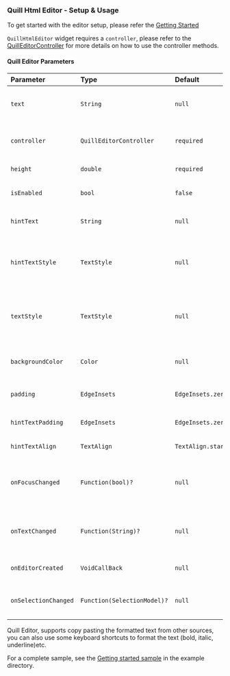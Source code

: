 ### Quill Html Editor - Setup & Usage

To get started with the editor setup, please refer the [Getting Started]


`QuillHtmlEditor` widget requires a `controller`, please refer to the [QuillEditorController] for more details on how to use the controller methods.

#### Quill Editor Parameters


| Parameter  | Type                        | Default  | Description                                                             |
|:----------|:----------------------------|:----------|:------------------------------------------------------------------------|
| `text`   	| `String`                    |  `null` | To set initial text to the editor on created                            |
| `controller`    | `QuillEditorController`     | `required`   | To access all the methods of editor and toolbar                         |
| `height`    | `double`                    | `required`   | To set height of the editor                                             |
| `isEnabled`   | `bool`                      | `false`    | To enable/disable the editor                                            |
| `hintText`   | `String`                    | `null`   | To set hint text to the editor                                          |
| `hintTextStyle `    | `TextStyle`                 | `null`    | To define textStyle to hint text  (FontStyle is not available yet)      |
| `textStyle`    | `TextStyle`                 | `null`   | To define default text style to editor (FontStyle is not available yet) |
| `backgroundColor`    | `Color`                     | `null`    | To set Background Color to the editor                                   |
| `padding`    | `EdgeInsets`                | `EdgeInsets.zero`    | To set Padding to the editor                                            |
| `hintTextPadding `    | `EdgeInsets`                | `EdgeInsets.zero`    | To set Padding to hint text                                             
|`hintTextAlign` | `TextAlign`                 | `TextAlign.start` | To set the Hint text alignment                                          |
| `onFocusChanged` | `Function(bool)?`           | `null` | **Callback** that returns `true/false` when editor focus is changed     |
| `onTextChanged ` | `Function(String)?`         | `null` | **Callback** that returns `text` when editor text is changed            |
| `onEditorCreated ` | `VoidCallBack`              | `null` | **Callback** that triggers on Editor loaded                             |
| `onSelectionChanged ` | `Function(SelectionModel)?` | `null` | **Callback** that returns selected index and length                     |

Quill Editor, supports copy pasting the formatted text from other sources, you can also use some keyboard shortcuts to format the text (bold, italic, underline)etc.


For a complete sample, see the [Getting started sample][] in the example directory.

[Getting started sample]: https://github.com/the-airbender/quill_html_editor/blob/main/example/lib/main.dart

[QuillEditorController]: https://github.com/the-airbender/quill_html_editor/tree/main/doc/quill-editor-controller-setup.md

[Getting Started]: https://github.com/the-airbender/quill_html_editor/tree/main/doc/get-started.md

